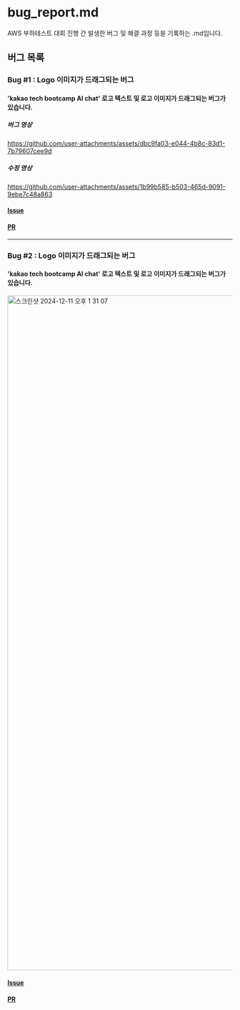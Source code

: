 # bug_report.md

AWS 부하테스트 대회 진행 간 발생한 버그 및 해결 과정 등을 기록하는 .md입니다.

## 버그 목록

<!--
- 양식 예시입니다. 통일성을 위해 필요하다고 느껴 간단한 예시를 제작했습니다.

### Bug #1 : {버그 이름}
#### {버그 설명}
[사진]
#### [Issue](https://github.com/animal-squad/contest-fe/issues/4)
#### [PR](https://github.com/animal-squad/contest-fe/issues/4)

** 사진 또는 영상을 .md에 추가하시려면, Issue에 올리신 뒤 이름이 변한 상태의 파일을 복사 + .md에 붙여넣기 하시면 됩니다!
-->

### Bug #1 : Logo 이미지가 드래그되는 버그
#### 'kakao tech bootcamp AI chat' 로고 텍스트 및 로고 이미지가 드래그되는 버그가 있습니다.
##### 버그 영상<br/>
https://github.com/user-attachments/assets/dbc9fa03-e044-4b8c-83d1-7b79607cee9d
##### 수정 영상<br/>
https://github.com/user-attachments/assets/1b99b585-b503-465d-9091-9ebe7c48a863
#### [Issue](https://github.com/animal-squad/contest-fe/issues/4)<br/>
#### [PR](https://github.com/animal-squad/contest-fe/pull/5)

---

### Bug #2 : Logo 이미지가 드래그되는 버그
#### 'kakao tech bootcamp AI chat' 로고 텍스트 및 로고 이미지가 드래그되는 버그가 있습니다.
<img width="1512" alt="스크린샷 2024-12-11 오후 1 31 07" src="https://github.com/user-attachments/assets/4186abc5-5edd-4738-ad5f-0c32f08e5e37"><br/>
#### [Issue](https://github.com/animal-squad/contest-fe/issues/4)<br/>
#### [PR](https://github.com/animal-squad/contest-fe/issues/4)
